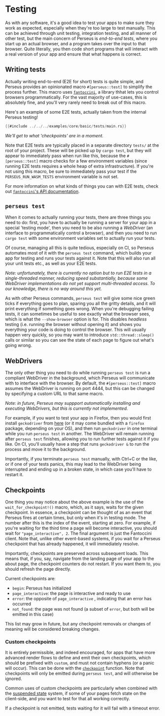 # Testing

As with any software, it's a good idea to test your apps to make sure they work as expected, especially when they're too large to test manually. This can be achieved through unit testing, integration testing, and all manner of other test, but the main concern of Perseus is *end-to-end tests*, where you start up an actual browser, and a program takes over the input to that browser. Quite literally, you then code short programs that will interact with a real version of your app and ensure that what happens is correct.

## Writing tests

Actually writing end-to-end (E2E for short) tests is quite simple, and Perseus provides an opinionated macro `#[perseus::test]` to simplify the process further. This macro uses [`fantoccini`](https://github.com/jonhoo/fantoccini), a library thhat lets you control browsers programmatically. For the vast majority of use-cases, this is absolutely fine, and you'll very rarely need to break out of this macro.

Here's an example of some E2E tests, actually taken from the internal Perseus testing!

```rust
{{#include ../../../examples/core/basic/tests/main.rs}}
```

*We'll get to what 'checkpoints' are in a moment.*

Note that E2E tests are typically placed in a separate directory `tests/` at the root of your project. These will be picked up by `cargo test`, but they will appear to immediately pass when run like this, because the `#[perseus::test]` macro checks for a few environment variables (since running E2E tests requires a whole heap of extra infrastructure). If you're not using this macro, be sure to immediately pass your test if the `PERSEUS_RUN_WASM_TESTS` environment variable is not set.

For more information on what kinds of things you can with E2E tests, check out [`fantoccini`'s API documentation](https://docs.rs/fantoccini).

## `perseus test`

When it comes to actually running your tests, there are three things you need to do: first, you have to actually be running a server for your app in a special 'testing mode', then you need to be also running a *WebDriver* (an interface to programmatically control a browser), and then you need to run `cargo test` with some environment variables set to actually run your tests.

Of course, managing all this is quite tedious, especially on CI, so Perseus automates most of it with the `perseus test` command, which builds your app for testing and runs your tests against it. Note that this will also run all your unit tests etc., as well as your E2E tests.

*Note: unfortunately, there is currently no option but to run E2E tests in a single-threaded manner, reducing speed substantially, because some WebDriver implementations do not yet support multi-threaded access. To our knowledge, there is no way around this yet.*

As with other Perseus commands, `perseus test` will give some nice green ticks if everything goes to plan, sparing you all the gritty details, and it will print everything if something goes wrong. When you're debugging failing tests, it can sometimes be useful to see exactly what the browser sees, which is what the `--show-browser` option is for. This disables *headless* testing (i.e. running the browser without opening it) and shows you everything your code is doing to control the browser. This will usually happen very quickly, so you may want to introduce `std::thread::sleep()` calls or similar so you can see the state of each page to figure out what's going wrong.

## WebDrivers

The only other thing you need to do while running `perseus test` is run a compliant WebDriver in the background, which Perseus will communicate with to interface with the browser. By default, the `#[perseus::test]` macro assumes the WebDriver is running on port 4444, but this can be changed by specifying a custom URL to that same macro.

*Note: in future, Perseus may suppport automatically installing and executing WebDrivers, but this is currently not implemented.*

For example, if you want to test your app in Firefox, then you would first install `geckodriver` from [here](https://github.com/mozilla/geckodriver/releases) (or it may come bundled with a `firefox` package, depending on your OS), and then run `geckodriver` in one terminal while you run `perseus test` in another. The WebDriver will remain running after `perseus test` finishes, allowing you to run further tests against it if you like. On CI, you'll usually have a step that runs `geckodriver &` to run the process and move it to the background.

Importantly, if you terminate `perseus test` manually, with Ctrl+C or the like, or if one of your tests panics, this may lead to the WebDriver being interrupted and ending up in a broken state, in which case you'll have to restart it. 

## Checkpoints

One thing you may notice about the above example is the use of the `wait_for_checkpoint!()` macro, which, as it says, waits for the given checkpoint. In essence, a checkpoint can be thought of as an event that Perseus fires at certain times, but only when it's in testing mode. The number after this is the index of the event, starting at zero. For example, if you're waiting for the third time a page will become interactive, you should wait for `"page_interactive", 2`. The final argument is just the Fantoccini client. Note that, unlike other event-based systems, if you wait for a Perseus checkpoint that has already happened, it will immediately resolve.

Importantly, checkpoints are preserved across subsequent loads. This means that, if you, say, navigate from the landing page of your app to the about page, the checkpoint counters do not restart. If you want them to, you should refresh the page directly.

Current checkpoints are:

- `begin`: Perseus has initialized
- `page_interactive`: the page is interactive and ready to use
- `error`: the opposite of `page_interactive` , indicating that an error has occurred
- `not_found`: the page was not found (a subset of `error`, but both will be emitted in this case)

This list may grow in future, but any checkpoint removals or changes of meaning will be considered breaking changes.

### Custom checkpoints

It is entirely permissible, and indeed encouraged, for apps that have more advanced render flows to define and emit their own checkpoints, which should be prefixed with `custom`, and must not contain hyphens (or a panic will occur). This can be done with the [`checkpoint`](=prelude/fn.checkpoint@perseus) function. Note that checkpoints will only be emitted during `perseus test`, and will otherwise be ignored.

Common uses of custom checkpoints are particularly when combined with the [suspended state](:state/suspense) system, if some of your pages fetch state on the client-side, and you want to test for that all working correctly.

If a checkpoint is not emitted, tests waiting for it will fail with a timeout error.
